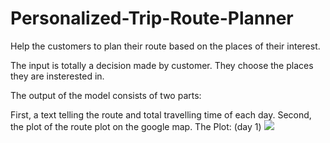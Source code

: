 # Personalized-Trip-Route-Planner
Help the customers to plan their route based on the places of their interest.

The input is totally a decision made by customer. They choose the places they are insterested in.

The output of the model consists of two parts:

First, a text telling the route and total travelling time of each day.
Second, the plot of the route plot on the google map.
The Plot:
(day 1)
![](https://github.com/hmzhe/Personalized-Trip-Route-Planner/blob/plot/%E6%8D%95%E8%8E%B7.PNG)
